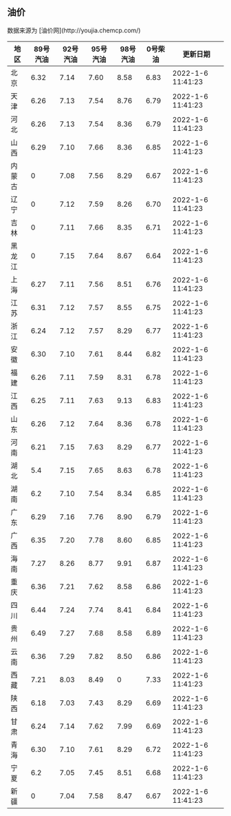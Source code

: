 
<!DOCTYPE html>
<html lang="zh-cn">
<head>
<link href="https://cdn.jsdelivr.net/gh/RookieFanzk/link/github.css" rel="stylesheet">
</head>

<body>
<h2>油价</h2>
<p>数据来源为 [油价网](http://youjia.chemcp.com/) </p>
<table>
<thead>
<tr>
<th>地区</th>
<th>89号汽油</th>
<th>92号汽油</th>
<th>95号汽油</th>
<th>98号汽油</th>
<th>0号柴油</th>
<th>更新日期</th>
</tr>
</thead>
<tbody>
<tr>
<td>北京</td>
<td>6.32</td>
<td>7.14</td>
<td>7.60</td>
<td>8.58</td>
<td>6.83</td>
<td>2022-1-6 11:41:23</td>
</tr>
<tr>
<td>天津</td>
<td>6.26</td>
<td>7.13</td>
<td>7.54</td>
<td>8.76</td>
<td>6.79</td>
<td>2022-1-6 11:41:23</td>
</tr>
<tr>
<td>河北</td>
<td>6.26</td>
<td>7.13</td>
<td>7.54</td>
<td>8.36</td>
<td>6.79</td>
<td>2022-1-6 11:41:23</td>
</tr>
<tr>
<td>山西</td>
<td>6.29</td>
<td>7.10</td>
<td>7.66</td>
<td>8.36</td>
<td>6.85</td>
<td>2022-1-6 11:41:23</td>
</tr>
<tr>
<td>内蒙古</td>
<td>0</td>
<td>7.08</td>
<td>7.56</td>
<td>8.29</td>
<td>6.67</td>
<td>2022-1-6 11:41:23</td>
</tr>
<tr>
<td>辽宁</td>
<td>0</td>
<td>7.12</td>
<td>7.59</td>
<td>8.26</td>
<td>6.70</td>
<td>2022-1-6 11:41:23</td>
</tr>
<tr>
<td>吉林</td>
<td>0</td>
<td>7.11</td>
<td>7.66</td>
<td>8.35</td>
<td>6.71</td>
<td>2022-1-6 11:41:23</td>
</tr>
<tr>
<td>黑龙江</td>
<td>0</td>
<td>7.15</td>
<td>7.64</td>
<td>8.67</td>
<td>6.64</td>
<td>2022-1-6 11:41:23</td>
</tr>
<tr>
<td>上海</td>
<td>6.27</td>
<td>7.11</td>
<td>7.56</td>
<td>8.51</td>
<td>6.76</td>
<td>2022-1-6 11:41:23</td>
</tr>
<tr>
<td>江苏</td>
<td>6.31</td>
<td>7.12</td>
<td>7.57</td>
<td>8.55</td>
<td>6.75</td>
<td>2022-1-6 11:41:23</td>
</tr>
<tr>
<td>浙江</td>
<td>6.24</td>
<td>7.12</td>
<td>7.57</td>
<td>8.29</td>
<td>6.77</td>
<td>2022-1-6 11:41:23</td>
</tr>
<tr>
<td>安徽</td>
<td>6.30</td>
<td>7.10</td>
<td>7.61</td>
<td>8.44</td>
<td>6.82</td>
<td>2022-1-6 11:41:23</td>
</tr>
<tr>
<td>福建</td>
<td>6.26</td>
<td>7.11</td>
<td>7.59</td>
<td>8.31</td>
<td>6.78</td>
<td>2022-1-6 11:41:23</td>
</tr>
<tr>
<td>江西</td>
<td>6.25</td>
<td>7.11</td>
<td>7.63</td>
<td>9.13</td>
<td>6.83</td>
<td>2022-1-6 11:41:23</td>
</tr>
<tr>
<td>山东</td>
<td>6.26</td>
<td>7.12</td>
<td>7.64</td>
<td>8.36</td>
<td>6.78</td>
<td>2022-1-6 11:41:23</td>
</tr>
<tr>
<td>河南</td>
<td>6.21</td>
<td>7.15</td>
<td>7.63</td>
<td>8.29</td>
<td>6.77</td>
<td>2022-1-6 11:41:23</td>
</tr>
<tr>
<td>湖北</td>
<td>5.4</td>
<td>7.15</td>
<td>7.65</td>
<td>8.63</td>
<td>6.78</td>
<td>2022-1-6 11:41:23</td>
</tr>
<tr>
<td>湖南</td>
<td>6.2</td>
<td>7.10</td>
<td>7.54</td>
<td>8.34</td>
<td>6.85</td>
<td>2022-1-6 11:41:23</td>
</tr>
<tr>
<td>广东</td>
<td>6.29</td>
<td>7.16</td>
<td>7.76</td>
<td>8.90</td>
<td>6.79</td>
<td>2022-1-6 11:41:23</td>
</tr>
<tr>
<td>广西</td>
<td>6.35</td>
<td>7.20</td>
<td>7.78</td>
<td>8.60</td>
<td>6.85</td>
<td>2022-1-6 11:41:23</td>
</tr>
<tr>
<td>海南</td>
<td>7.27</td>
<td>8.26</td>
<td>8.77</td>
<td>9.91</td>
<td>6.87</td>
<td>2022-1-6 11:41:23</td>
</tr>
<tr>
<td>重庆</td>
<td>6.36</td>
<td>7.21</td>
<td>7.62</td>
<td>8.58</td>
<td>6.86</td>
<td>2022-1-6 11:41:23</td>
</tr>
<tr>
<td>四川</td>
<td>6.44</td>
<td>7.24</td>
<td>7.74</td>
<td>8.41</td>
<td>6.84</td>
<td>2022-1-6 11:41:23</td>
</tr>
<tr>
<td>贵州</td>
<td>6.49</td>
<td>7.27</td>
<td>7.68</td>
<td>8.58</td>
<td>6.89</td>
<td>2022-1-6 11:41:23</td>
</tr>
<tr>
<td>云南</td>
<td>6.36</td>
<td>7.29</td>
<td>7.82</td>
<td>8.50</td>
<td>6.86</td>
<td>2022-1-6 11:41:23</td>
</tr>
<tr>
<td>西藏</td>
<td>7.21</td>
<td>8.03</td>
<td>8.49</td>
<td>0</td>
<td>7.33</td>
<td>2022-1-6 11:41:23</td>
</tr>
<tr>
<td>陕西</td>
<td>6.18</td>
<td>7.03</td>
<td>7.43</td>
<td>8.29</td>
<td>6.69</td>
<td>2022-1-6 11:41:23</td>
</tr>
<tr>
<td>甘肃</td>
<td>6.24</td>
<td>7.14</td>
<td>7.62</td>
<td>7.99</td>
<td>6.69</td>
<td>2022-1-6 11:41:23</td>
</tr>
<tr>
<td>青海</td>
<td>6.30</td>
<td>7.10</td>
<td>7.61</td>
<td>8.29</td>
<td>6.72</td>
<td>2022-1-6 11:41:23</td>
</tr>
<tr>
<td>宁夏</td>
<td>6.2</td>
<td>7.05</td>
<td>7.45</td>
<td>8.51</td>
<td>6.68</td>
<td>2022-1-6 11:41:23</td>
</tr>
<tr>
<td>新疆</td>
<td>0</td>
<td>7.04</td>
<td>7.58</td>
<td>8.47</td>
<td>6.67</td>
<td>2022-1-6 11:41:23</td>
</tr>
</tbody>
</table>
</body>
</html>
